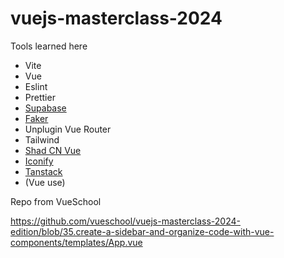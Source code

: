 # vuejs-masterclass-2024

Tools learned here

- Vite
- Vue
- Eslint
- Prettier
- [Supabase](https://supabase.com/dashboard/projects)
- [Faker](https://fakerjs.dev/api/)
- Unplugin Vue Router
- Tailwind
- [Shad CN Vue](https://www.shadcn-vue.com/)
- [Iconify](https://icon-sets.iconify.design/lucide/)
- [Tanstack](https://tanstack.com/)
- (Vue use)

Repo from VueSchool

<https://github.com/vueschool/vuejs-masterclass-2024-edition/blob/35.create-a-sidebar-and-organize-code-with-vue-components/templates/App.vue>
